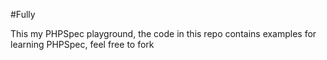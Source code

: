 #Fully

This my PHPSpec playground, the code in this repo contains examples for learning PHPSpec, feel free to fork